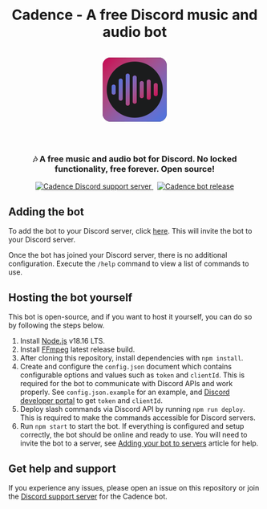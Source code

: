 <h1 align="center">
    <br>
    Cadence - A free Discord music and audio bot
    <br><br>
    <img src="./icons/Cadence-icon-rounded-128px.png" alt="Cadence icon">
    <br><br>
</h1>

<h3 align="center">
    🎶 A free music and audio bot for Discord. No locked functionality, free forever. Open source!
</h3>

<p align="center">
    <a href="https://discord.gg/t6Bm8wPpXB">
        <img src="https://img.shields.io/badge/Discord-%235865F2.svg?style=for-the-badge&label=&logo=discord&logoColor=white" alt="Cadence Discord support server">
    </a>&nbsp;
    <a href="https://github.com/mariusbegby/cadence-discord-bot/releases">
        <img src="https://img.shields.io/github/package-json/v/mariusbegby/cadence-discord-bot/main
?style=for-the-badge&label=&logo=github&logoColor=white&color=grey" alt="Cadence bot release">
    </a>
</p>

## Adding the bot

To add the bot to your Discord server, click [here](https://discord.com/oauth2/authorize?client_id=1125742835946237992&permissions=0&scope=bot%20applications.commands). This will invite the bot to your Discord server.

Once the bot has joined your Discord server, there is no additional configuration. Execute the `/help` command to view a list of commands to use.

## Hosting the bot yourself

This bot is open-source, and if you want to host it yourself, you can do so by following the steps below.

1. Install [Node.js](https://nodejs.org/en/download/) v18.16 LTS.
2. Install [FFmpeg](https://ffmpeg.org/download.html) latest release build.
3. After cloning this repository, install dependencies with `npm install`.
4. Create and configure the `config.json` document which contains configurable options and values such as `token` and `clientId`. This is required for the bot to communicate with Discord APIs and work properly. See `config.json.example` for an example, and [Discord developer portal](https://discord.com/developers/applications) to get `token` and `clientId`.
5. Deploy slash commands via Discord API by running `npm run deploy`. This is required to make the commands accessible for Discord servers.
6. Run `npm start` to start the bot. If everything is configured and setup correctly, the bot should be online and ready to use. You will need to invite the bot to a server, see [Adding your bot to servers](https://discordjs.guide/preparations/adding-your-bot-to-servers.html#bot-invite-links) article for help.

## Get help and support

If you experience any issues, please open an issue on this repository or join the [Discord support server](https://discord.gg/t6Bm8wPpXB) for the Cadence bot.
